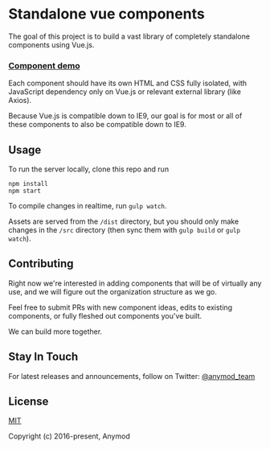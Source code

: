 # Standalone vue components

The goal of this project is to build a vast library of completely standalone components using Vue.js.

### [Component demo](https://vue-components.herokuapp.com/)

Each component should have its own HTML and CSS fully isolated, with JavaScript dependency only on Vue.js or relevant external library (like Axios).

Because Vue.js is compatible down to IE9, our goal is for most or all of these components to also be compatible down to IE9.

## Usage

To run the server locally, clone this repo and run

```
npm install
npm start
```

To compile changes in realtime, run `gulp watch`.

Assets are served from the `/dist` directory, but you should only make changes in the `/src` directory (then sync them with `gulp build` or `gulp watch`).

## Contributing

Right now we're interested in adding components that will be of virtually any use, and we will figure out the organization structure as we go.

Feel free to submit PRs with new component ideas, edits to existing components, or fully fleshed out components you've built.  

We can build more together.

## Stay In Touch

For latest releases and announcements, follow on Twitter: [@anymod_team](https://twitter.com/anymod_team)

## License

[MIT](https://opensource.org/licenses/MIT)

Copyright (c) 2016-present, Anymod
